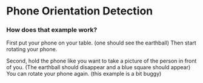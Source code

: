 # Phone Orientation Detection

### How does that example work?
First put your phone on your table. (one should see the earthball)
Then start rotating your phone.

Second, hold the phone like you want to take a picture of the person in front of you. (The earthball should disappear and a blue square should appear)
You can rotate your phone again. (this example is a bit buggy)
